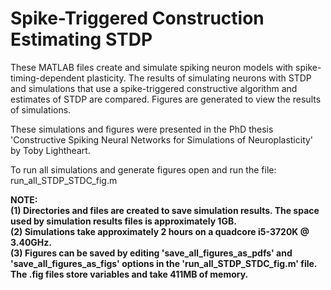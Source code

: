 # Spike-Triggered Construction Estimating STDP

These MATLAB files create and simulate spiking neuron models with spike-timing-dependent plasticity. The results of simulating neurons with STDP and simulations that use a spike-triggered constructive algorithm and estimates of STDP are compared. Figures are generated to view the results of simulations.

These simulations and figures were presented in the PhD thesis 'Constructive Spiking Neural Networks for Simulations of Neuroplasticity' by Toby Lightheart.

To run all simulations and generate figures open and run the file: run_all_STDP_STDC_fig.m

**NOTE:  
  (1) Directories and files are created to save simulation results. The space used by simulation results files is approximately 1GB.  
  (2) Simulations take approximately 2 hours on a quadcore i5-3720K @ 3.40GHz.  
  (3) Figures can be saved by editing 'save_all_figures_as_pdfs' and 'save_all_figures_as_figs' options in the 'run_all_STDP_STDC_fig.m' file. The .fig files store variables and take 411MB of memory.**
